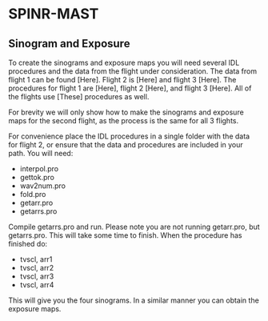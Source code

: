 # SPINR-MAST
## Sinogram and Exposure
To create the sinograms and exposure maps you will need several IDL procedures and the data from the flight under consideration. The data from flight 1 can be found [Here]. Flight 2 is [Here] and flight 3 [Here]. The procedures for flight 1 are [Here], flight 2 [Here], and flight 3 [Here]. All of the flights use [These] procedures as well.

For brevity we will only show how to make the sinograms and exposure maps for the second flight, as the process is the same for all 3 flights.

For convenience place the IDL procedures in a single folder with the data for flight 2, or ensure that the data and procedures are included in your path.
You will need:

* interpol.pro
* gettok.pro
* wav2num.pro
* fold.pro
* getarr.pro
* getarrs.pro

Compile getarrs.pro and run. Please note you are not running getarr.pro, but getarrs.pro. This will take some time to finish. When the procedure has finished do:
* tvscl, arr1
* tvscl, arr2
* tvscl, arr3
* tvscl, arr4

This will give you the four sinograms. In a similar manner you can obtain the exposure maps.
